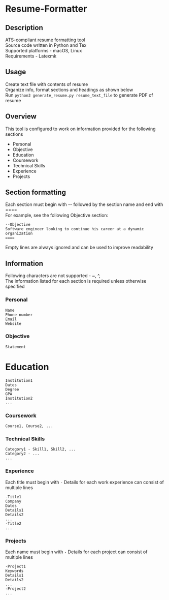 # Resume-Formatter

## Description
ATS-compliant resume formatting tool  
Source code written in Python and Tex   
Supported platforms - macOS, Linux  
Requirements - Latexmk  


## Usage
Create text file with contents of resume  
Organize info, format sections and headings as shown below  
Run `python3 generate_resume.py resume_text_file` to generate PDF of resume 


## Overview
This tool is configured to work on information provided for the following sections
- Personal
- Objective
- Education
- Coursework
- Technical Skills
- Experience
- Projects


## Section formatting
Each section must begin with -- followed by the section name and end with ====    
For example, see the following Objective section: 
```
--Objective
Software engineer looking to continue his career at a dynamic organization
====
```
Empty lines are always ignored and can be used to improve readability    


## Information
Following characters are not supported - ~, ^, \
The information listed for each section is required unless otherwise specified

### Personal
```
Name  
Phone number  
Email   
Website 
```

### Objective
```
Statement 
```

# Education
```
Institution1
Dates
Degree
GPA
Institution2
...
```

### Coursework
```
Course1, Course2, ... 
```

### Technical Skills
```
Category1 - Skill1, Skill2, ...
Category2 - ...
...
```

### Experience
Each title must begin with `-`
Details for each work experience can consist of multiple lines
```
-Title1
Company
Dates
Details1
Details2
...
-Title2
...
```

### Projects
Each name must begin with `-`
Details for each project can consist of multiple lines
```
-Project1
Keywords
Details1
Details2
...
-Project2
...
```




